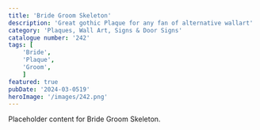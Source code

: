 ```yaml
---
title: 'Bride Groom Skeleton'
description: 'Great gothic Plaque for any fan of alternative wallart'
category: 'Plaques, Wall Art, Signs & Door Signs'
catalogue number: '242'
tags: [
    'Bride', 
    'Plaque', 
    'Groom',
    ]
featured: true
pubDate: '2024-03-0519'
heroImage: '/images/242.png'
---
```


Placeholder content for Bride Groom Skeleton.